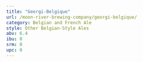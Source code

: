 ```yaml
---
title: "Georgi-Belgique"
url: /moon-river-brewing-company/georgi-belgique/
category: Belgian and French Ale
style: Other Belgian-Style Ales
abv: 6.4
ibu: 0
srm: 0
upc: 0
---
```


